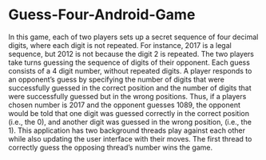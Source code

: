 # Guess-Four-Android-Game


In this game, each of two players sets up a secret sequence of four decimal digits, where each digit is not
repeated. For instance, 2017 is a legal sequence, but 2012 is not because the digit 2 is repeated. The two
players take turns guessing the sequence of digits of their opponent. Each guess consists of a 4 digit number, 
without repeated digits. A player responds to an opponent’s guess by specifying the number of digits that were
successfully guessed in the correct position and the number of digits that were successfully guessed but in the
wrong positions. Thus, if a players chosen number is 2017 and the opponent guesses 1089, the opponent would be
told that one digit was guessed correctly in the correct position (i.e., the 0), and another digit was guessed
in the wrong position, (i.e., the 1). This application has two background threads play against each other while
also updating the user interface with their moves. The first thread to correctly guess the opposing thread’s
number wins the game. 
